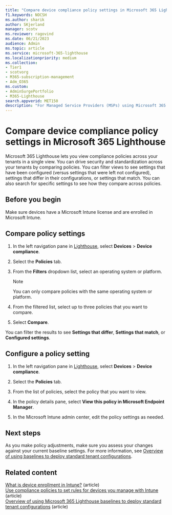 ```yaml
---
title: "Compare device compliance policy settings in Microsoft 365 Lighthouse"
f1.keywords: NOCSH
ms.author: sharik
author: SKjerland
manager: scotv
ms.reviewer: ragovind
ms.date: 06/21/2023
audience: Admin
ms.topic: article
ms.service: microsoft-365-lighthouse
ms.localizationpriority: medium
ms.collection:
- Tier1
- scotvorg
- M365-subscription-management
- Adm_O365
ms.custom:
- AdminSurgePortfolio
- M365-Lighthouse                         
search.appverid: MET150
description: "For Managed Service Providers (MSPs) using Microsoft 365 Lighthouse, learn how to compare device compliance policy settings."
---
```


# Compare device compliance policy settings in Microsoft 365 Lighthouse

Microsoft 365 Lighthouse lets you view compliance policies across your tenants in a single view. You can drive security and standardization across your tenants by comparing policies. You can filter views to see settings that have been configured (versus settings that were left not configured), settings that differ in their configurations, or settings that match. You can also search for specific settings to see how they compare across policies.

## Before you begin

Make sure devices have a Microsoft Intune license and are enrolled in Microsoft Intune.

## Compare policy settings

1. In the left navigation pane in <a href="https://go.microsoft.com/fwlink/p/?linkid=2168110" target="_blank">Lighthouse</a>, select **Devices** > **Device compliance**.

2. Select the **Policies** tab.

3. From the **Filters** dropdown list, select an operating system or platform.

   > [!NOTE]
   > You can only compare policies with the same operating system or platform.

4. From the filtered list, select up to three policies that you want to compare.

5. Select **Compare**.

You can filter the results to see **Settings that differ**, **Settings that match**, or **Configured settings**.

## Configure a policy setting

1. In the left navigation pane in <a href="https://go.microsoft.com/fwlink/p/?linkid=2168110" target="_blank">Lighthouse</a>, select **Devices** > **Device compliance**.

2. Select the **Policies** tab.

3. From the list of policies, select the policy that you want to view.

4. In the policy details pane, select **View this policy in Microsoft Endpoint Manager**.

5. In the Microsoft Intune admin center, edit the policy settings as needed.

## Next steps

As you make policy adjustments, make sure you assess your changes against your current baseline settings. For more information, see [Overview of using baselines to deploy standard tenant configurations](m365-lighthouse-deploy-standard-tenant-configurations-overview.md).

## Related content

[What is device enrollment in Intune?](/mem/intune/enrollment/device-enrollment) (article)  
[Use compliance policies to set rules for devices you manage with Intune](/mem/intune/protect/device-compliance-get-started) (article)  
[Overview of using Microsoft 365 Lighthouse baselines to deploy standard tenant configurations](m365-lighthouse-deploy-standard-tenant-configurations-overview.md) (article)
